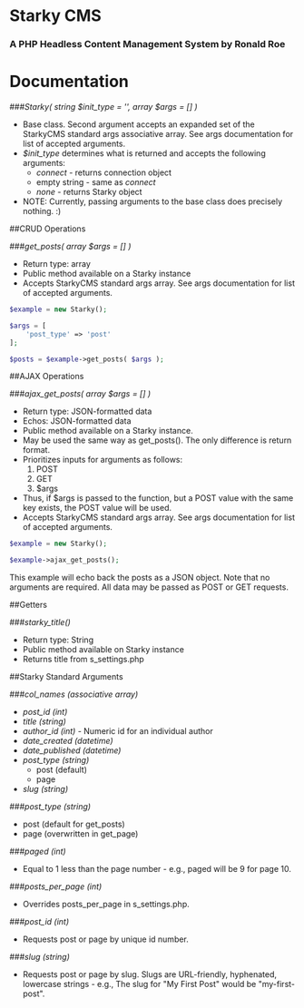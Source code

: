 # Starky CMS
### A PHP Headless Content Management System by Ronald Roe

# Documentation

###*Starky( string $init_type = '', array $args = [] )*

- Base class. Second argument accepts an expanded set of the StarkyCMS standard args associative array. See args documentation for list of accepted arguments.
- *$init_type* determines what is returned and accepts the following arguments:
	- *connect* - returns connection object
	- empty string - same as *connect*
	- *none* - returns Starky object
- NOTE: Currently, passing arguments to the base class does precisely nothing. :)


##CRUD Operations

###*get_posts( array $args = [] )*

- Return type: array
- Public method available on a Starky instance
- Accepts StarkyCMS standard args array. See args documentation for list of accepted arguments.
```PHP
$example = new Starky();

$args = [
	'post_type' => 'post'
];

$posts = $example->get_posts( $args );
```



##AJAX Operations

###*ajax_get_posts( array $args = [] )*

- Return type: JSON-formatted data
- Echos: JSON-formatted data
- Public method available on a Starky instance.
- May be used the same way as get_posts(). The only difference is return format.
- Prioritizes inputs for arguments as follows:
	1. POST
	2. GET
	3. $args
- Thus, if $args is passed to the function, but a POST value with the same key exists, the POST value will be used.
- Accepts StarkyCMS standard args array. See args documentation for list of accepted arguments.
```PHP
$example = new Starky();

$example->ajax_get_posts();
```
This example will echo back the posts as a JSON object.
Note that no arguments are required. All data may be passed as POST or GET requests. 


##Getters

###*starky_title()*
- Return type: String
- Public method available on Starky instance
- Returns title from s_settings.php

##Starky Standard Arguments

###*col_names (associative array)*

- *post_id (int)*
- *title (string)*
- *author_id (int)* - Numeric id for an individual author
- *date_created (datetime)*
- *date_published (datetime)*
- *post_type (string)*
	- post (default)  
	- page  
- *slug (string)*

###*post_type (string)*

- post (default for get_posts)
- page (overwritten in get_page)

###*paged (int)*

- Equal to 1 less than the page number - e.g., paged will be 9 for page 10.

###*posts_per_page (int)*

- Overrides posts_per_page in s_settings.php.

###*post_id (int)*

- Requests post or page by unique id number.

###*slug (string)*

- Requests post or page by slug. Slugs are URL-friendly, hyphenated, lowercase strings - e.g., The slug for "My First Post" would be "my-first-post".